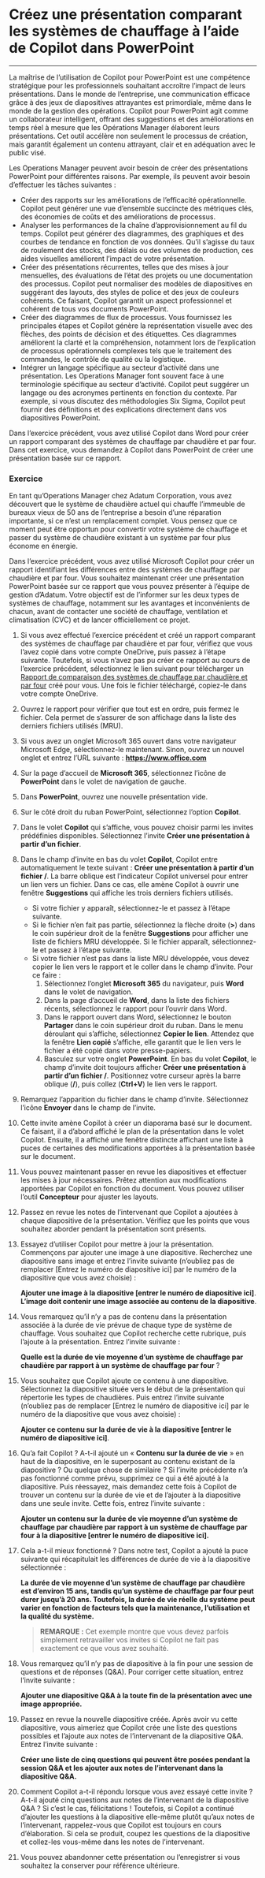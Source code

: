 # Créez une présentation comparant les systèmes de chauffage à l’aide de Copilot dans PowerPoint
---
La maîtrise de l’utilisation de Copilot pour PowerPoint est une compétence stratégique pour les professionnels souhaitant accroître l’impact de leurs présentations. Dans le monde de l’entreprise, une communication efficace grâce à des jeux de diapositives attrayantes est primordiale, même dans le monde de la gestion des opérations. Copilot pour PowerPoint agit comme un collaborateur intelligent, offrant des suggestions et des améliorations en temps réel à mesure que les Opérations Manager élaborent leurs présentations. Cet outil accélère non seulement le processus de création, mais garantit également un contenu attrayant, clair et en adéquation avec le public visé.

Les Operations Manager peuvent avoir besoin de créer des présentations PowerPoint pour différentes raisons. Par exemple, ils peuvent avoir besoin d’effectuer les tâches suivantes :

 -  Créer des rapports sur les améliorations de l’efficacité opérationnelle. Copilot peut générer une vue d’ensemble succincte des métriques clés, des économies de coûts et des améliorations de processus.
 -  Analyser les performances de la chaîne d’approvisionnement au fil du temps. Copilot peut générer des diagrammes, des graphiques et des courbes de tendance en fonction de vos données. Qu’il s’agisse du taux de roulement des stocks, des délais ou des volumes de production, ces aides visuelles améliorent l’impact de votre présentation.
 -  Créer des présentations récurrentes, telles que des mises à jour mensuelles, des évaluations de l’état des projets ou une documentation des processus. Copilot peut normaliser des modèles de diapositives en suggérant des layouts, des styles de police et des jeux de couleurs cohérents. Ce faisant, Copilot garantit un aspect professionnel et cohérent de tous vos documents PowerPoint.
 -  Créer des diagrammes de flux de processus. Vous fournissez les principales étapes et Copilot génère la représentation visuelle avec des flèches, des points de décision et des étiquettes. Ces diagrammes améliorent la clarté et la compréhension, notamment lors de l’explication de processus opérationnels complexes tels que le traitement des commandes, le contrôle de qualité ou la logistique.<br>
 -  Intégrer un langage spécifique au secteur d’activité dans une présentation. Les Operations Manager font souvent face à une terminologie spécifique au secteur d’activité. Copilot peut suggérer un langage ou des acronymes pertinents en fonction du contexte. Par exemple, si vous discutez des méthodologies Six Sigma, Copilot peut fournir des définitions et des explications directement dans vos diapositives PowerPoint.

Dans l’exercice précédent, vous avez utilisé Copilot dans Word pour créer un rapport comparant des systèmes de chauffage par chaudière et par four. Dans cet exercice, vous demandez à Copilot dans PowerPoint de créer une présentation basée sur ce rapport.

### Exercice

En tant qu’Operations Manager chez Adatum Corporation, vous avez découvert que le système de chaudière actuel qui chauffe l’immeuble de bureaux vieux de 50 ans de l’entreprise a besoin d’une réparation importante, si ce n’est un remplacement complet. Vous pensez que ce moment peut être opportun pour convertir votre système de chauffage et passer du système de chaudière existant à un système par four plus économe en énergie.

Dans l’exercice précédent, vous avez utilisé Microsoft Copilot pour créer un rapport identifiant les différences entre des systèmes de chauffage par chaudière et par four. Vous souhaitez maintenant créer une présentation PowerPoint basée sur ce rapport que vous pouvez présenter à l’équipe de gestion d’Adatum. Votre objectif est de l’informer sur les deux types de systèmes de chauffage, notamment sur les avantages et inconvénients de chacun, avant de contacter une société de chauffage, ventilation et climatisation (CVC) et de lancer officiellement ce projet.

1.  Si vous avez effectué l’exercice précédent et créé un rapport comparant des systèmes de chauffage par chaudière et par four, vérifiez que vous l’avez copié dans votre compte OneDrive, puis passez à l’étape suivante. Toutefois, si vous n’avez pas pu créer ce rapport au cours de l’exercice précédent, sélectionnez le lien suivant pour télécharger un [Rapport de comparaison des systèmes de chauffage par chaudière et par four](https://edxinteractivepage.blob.core.windows.net/ms-4004/Comparing%20boiler%20and%20furnace%20heating%20systems%20report.docx) créé pour vous. Une fois le fichier téléchargé, copiez-le dans votre compte OneDrive.
2.  Ouvrez le rapport pour vérifier que tout est en ordre, puis fermez le fichier. Cela permet de s’assurer de son affichage dans la liste des derniers fichiers utilisés (MRU).
3.  Si vous avez un onglet Microsoft 365 ouvert dans votre navigateur Microsoft Edge, sélectionnez-le maintenant. Sinon, ouvrez un nouvel onglet et entrez l’URL suivante : **https://www.office.com**
4.  Sur la page d’accueil de **Microsoft 365**, sélectionnez l’icône de **PowerPoint** dans le volet de navigation de gauche.
5.  Dans **PowerPoint**, ouvrez une nouvelle présentation vide.
6.  Sur le côté droit du ruban PowerPoint, sélectionnez l’option **Copilot**.
7.  Dans le volet **Copilot** qui s’affiche, vous pouvez choisir parmi les invites prédéfinies disponibles. Sélectionnez l’invite **Créer une présentation à partir d’un fichier**.
8.  Dans le champ d’invite en bas du volet **Copilot**, Copilot entre automatiquement le texte suivant : **Créer une présentation à partir d’un fichier /**. La barre oblique est l’indicateur Copilot universel pour entrer un lien vers un fichier. Dans ce cas, elle amène Copilot à ouvrir une fenêtre **Suggestions** qui affiche les trois derniers fichiers utilisés.
     -  Si votre fichier y apparaît, sélectionnez-le et passez à l’étape suivante.
     -  Si le fichier n’en fait pas partie, sélectionnez la flèche droite (**&gt;**) dans le coin supérieur droit de la fenêtre **Suggestions** pour afficher une liste de fichiers MRU développée. Si le fichier apparaît, sélectionnez-le et passez à l’étape suivante.
     -  Si votre fichier n’est pas dans la liste MRU développée, vous devez copier le lien vers le rapport et le coller dans le champ d’invite. Pour ce faire :
        1.  Sélectionnez l’onglet **Microsoft 365** du navigateur, puis **Word** dans le volet de navigation.
        2.  Dans la page d’accueil de **Word**, dans la liste des fichiers récents, sélectionnez le rapport pour l’ouvrir dans Word.
        3.  Dans le rapport ouvert dans Word, sélectionnez le bouton **Partager** dans le coin supérieur droit du ruban. Dans le menu déroulant qui s’affiche, sélectionnez **Copier le lien**. Attendez que la fenêtre **Lien copié** s’affiche, elle garantit que le lien vers le fichier a été copié dans votre presse-papiers.
        4.  Basculez sur votre onglet **PowerPoint**. En bas du volet **Copilot**, le champ d’invite doit toujours afficher **Créer une présentation à partir d’un fichier /**. Positionnez votre curseur après la barre oblique (**/**), puis collez (**Ctrl+V**) le lien vers le rapport.
9.  Remarquez l’apparition du fichier dans le champ d’invite. Sélectionnez l’icône **Envoyer** dans le champ de l’invite.
10. Cette invite amène Copilot à créer un diaporama basé sur le document. Ce faisant, il a d’abord affiché le plan de la présentation dans le volet Copilot. Ensuite, il a affiché une fenêtre distincte affichant une liste à puces de certaines des modifications apportées à la présentation basée sur le document.
11. Vous pouvez maintenant passer en revue les diapositives et effectuer les mises à jour nécessaires. Prêtez attention aux modifications apportées par Copilot en fonction du document. Vous pouvez utiliser l’outil **Concepteur** pour ajuster les layouts.
12. Passez en revue les notes de l’intervenant que Copilot a ajoutées à chaque diapositive de la présentation. Vérifiez que les points que vous souhaitez aborder pendant la présentation sont présents.
13. Essayez d’utiliser Copilot pour mettre à jour la présentation. Commençons par ajouter une image à une diapositive. Recherchez une diapositive sans image et entrez l’invite suivante (n’oubliez pas de remplacer \[Entrez le numéro de diapositive ici\] par le numéro de la diapositive que vous avez choisie) :
    
    **Ajouter une image à la diapositive \[entrer le numéro de diapositive ici\]**. **L’image doit contenir une image associée au contenu de la diapositive**.
14. Vous remarquez qu’il n’y a pas de contenu dans la présentation associée à la durée de vie prévue de chaque type de système de chauffage. Vous souhaitez que Copilot recherche cette rubrique, puis l’ajoute à la présentation. Entrez l’invite suivante :
    
    **Quelle est la durée de vie moyenne d’un système de chauffage par chaudière par rapport à un système de chauffage par four** ?
15. Vous souhaitez que Copilot ajoute ce contenu à une diapositive. Sélectionnez la diapositive située vers le début de la présentation qui répertorie les types de chaudières. Puis entrez l’invite suivante (n’oubliez pas de remplacer \[Entrez le numéro de diapositive ici\] par le numéro de la diapositive que vous avez choisie) :
    
    **Ajouter ce contenu sur la durée de vie à la diapositive \[entrer le numéro de diapositive ici\]**.
16. Qu’a fait Copilot ? A-t-il ajouté un « **Contenu sur la durée de vie** » en haut de la diapositive, en le superposant au contenu existant de la diapositive ? Ou quelque chose de similaire ? Si l’invite précédente n’a pas fonctionné comme prévu, supprimez ce qui a été ajouté à la diapositive. Puis réessayez, mais demandez cette fois à Copilot de trouver un contenu sur la durée de vie et de l’ajouter à la diapositive dans une seule invite. Cette fois, entrez l’invite suivante :
    
    **Ajouter un contenu sur la durée de vie moyenne d’un système de chauffage par chaudière par rapport à un système de chauffage par four à la diapositive \[entrer le numéro de diapositive ici\].**
17. Cela a-t-il mieux fonctionné ? Dans notre test, Copilot a ajouté la puce suivante qui récapitulait les différences de durée de vie à la diapositive sélectionnée :
    
    **La durée de vie moyenne d’un système de chauffage par chaudière est d’environ 15 ans, tandis qu’un système de chauffage par four peut durer jusqu’à 20 ans. Toutefois, la durée de vie réelle du système peut varier en fonction de facteurs tels que la maintenance, l’utilisation et la qualité du système.**

    > **REMARQUE :** Cet exemple montre que vous devez parfois simplement retravailler vos invites si Copilot ne fait pas exactement ce que vous avez souhaité.

18. Vous remarquez qu’il n’y pas de diapositive à la fin pour une session de questions et de réponses (Q&A). Pour corriger cette situation, entrez l’invite suivante :
    
    **Ajouter une diapositive Q&A à la toute fin de la présentation avec une image appropriée.**
19. Passez en revue la nouvelle diapositive créée. Après avoir vu cette diapositive, vous aimeriez que Copilot crée une liste des questions possibles et l’ajoute aux notes de l’intervenant de la diapositive Q&A. Entrez l’invite suivante :
    
    **Créer une liste de cinq questions qui peuvent être posées pendant la session Q&A et les ajouter aux notes de l’intervenant dans la diapositive Q&A.**
20. Comment Copilot a-t-il répondu lorsque vous avez essayé cette invite ? A-t-il ajouté cinq questions aux notes de l’intervenant de la diapositive Q&A ? Si c’est le cas, félicitations ! Toutefois, si Copilot a continué d’ajouter les questions à la diapositive elle-même plutôt qu’aux notes de l’intervenant, rappelez-vous que Copilot est toujours en cours d’élaboration. Si cela se produit, coupez les questions de la diapositive et collez-les vous-même dans les notes de l’intervenant.
21. Vous pouvez abandonner cette présentation ou l’enregistrer si vous souhaitez la conserver pour référence ultérieure.
